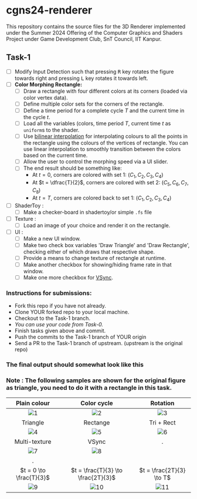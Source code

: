 # cgns24-renderer
This repository contains the source files for the 3D Renderer implemented under the Summer 2024 Offering of the Computer Graphics and Shaders Project under Game Development Club, SnT Council, IIT Kanpur.

## Task-1

- [ ] Modify Input Detection such that pressing <kbd>R</kbd> key rotates the figure towards right and pressing <kbd>L</kbd> key rotates it towards left.
- [ ] **Color Morphing Rectangle:**
  - [ ] Draw a rectangle with four different colors at its corners (loaded via color vertex data).
  - [ ] Define multiple color sets for the corners of the rectangle.
  - [ ] Define a time period for a complete cycle $T$ and the current time in the cycle $t$.
  - [ ] Load all the variables (colors, time period $T$, current time $t$ as `uniform`s to the shader.
  - [ ] Use [bilinear interpolation](https://en.wikipedia.org/wiki/Bilinear_interpolation) for interpolating colours to all the points in the rectangle using the colours of the vertices of rectangle. You can use linear interpolation to smoothly transition between the colors based on the current time.
  - [ ] Allow the user to control the morphing speed via a UI slider.
  - [ ] The end result should be something like:
    - At $t = 0$, corners are colored with set 1: $(C_1, C_2, C_3, C_4)$
    - At $t = \dfrac{T}{2}$, corners are colored with set 2: $(C_5, C_6, C_7, C_8)$
    - At $t = T$, corners are colored back to set 1: $(C_1, C_2, C_3, C_4)$
- [ ] ShaderToy : 
  - [ ] Make a checker-board in shadertoy/or simple `.fs` file
- [ ] Texture : 
  - [ ] Load an image of your choice and render it on the rectangle.
- [ ] UI : 
  - [ ] Make a new UI window.
  - [ ] Make two check box variables 'Draw Triangle' and 'Draw Rectangle', checking either of which draws that respective shape.
  - [ ] Provide a means to change texture of rectangle at runtime.
  - [ ] Make another checkbox for showing/hiding frame rate in that window.
  - [ ] Make one more checkbox for [VSync](https://en.wikipedia.org/wiki/Screen_tearing).

### Instructions for submissions:
- Fork this repo if you have not already.
- Clone YOUR forked repo to your local machine.
- Checkout to the Task-1 branch.
- *You can use your code from Task-0.*
- Finish tasks given above and commit.
- Push the commits to the Task-1 branch of YOUR origin
- Send a PR to the Task-1 branch of upstream. (upstream is the original repo)

### The final output should somewhat look like this


### **Note** : The following samples are shown for the original figure as triangle, you need to do it with a rectangle in this task. 

| Plain colour | Color cycle | Rotation |
| :-: | :-: | :-: |
| ![1](https://github.com/npqr/cgns24-renderer/assets/96120993/d13e8dc5-4d71-4e8f-86b3-8cfae8f30d42)| ![2](https://github.com/npqr/cgns24-renderer/assets/96120993/ba3bda27-5aa2-40b9-a721-5e82a6101dad)|![3](https://github.com/npqr/cgns24-renderer/assets/96120993/25c3b9d0-60e7-40fe-9018-7e3718fada19)|
| Triangle | Rectange | Tri + Rect |
|![4](https://github.com/npqr/cgns24-renderer/assets/96120993/89b15b53-1c50-4822-bc92-c4e6539bb94d)| ![5](https://github.com/npqr/cgns24-renderer/assets/96120993/6cc4ac7c-1d17-4142-b8cd-9645f9ad8491)| ![6](https://github.com/npqr/cgns24-renderer/assets/96120993/d0bf58fb-89fb-4357-8502-b063c7fb549b)|
|  Multi-texture  |  VSync  |   .  |
|![7](https://github.com/npqr/cgns24-renderer/assets/96120993/c2361697-b643-4126-8dfd-f5a3eb72cb80)|![8](https://github.com/npqr/cgns24-renderer/assets/96120993/77546420-c33b-486c-ae0f-cf469ed4cbc9)
  |  .   |
| $t = 0 \to \frac{T}{3}$ | $t = \frac{T}{3} \to \frac{2T}{3}$ | $t = \frac{2T}{3} \to T$ |
| ![9](https://github.com/npqr/cgns24-renderer/assets/96120993/3b668722-bf66-466a-a060-5e602e6e52e4) | ![10](https://github.com/npqr/cgns24-renderer/assets/96120993/7d4ffe0d-39b0-4bf2-9203-276b23a003a7)| ![11](https://github.com/npqr/cgns24-renderer/assets/96120993/3de59dbd-5db3-4fde-80bb-948f886bcdbc)|
